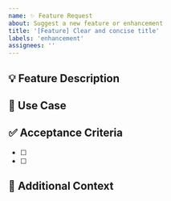 ```yaml
---
name: ✨ Feature Request
about: Suggest a new feature or enhancement
title: '[Feature] Clear and concise title'
labels: 'enhancement'
assignees: ''
---
```


## 💡 Feature Description

<!-- A clear and concise description of what you want to happen -->

## 📝 Use Case

<!-- Why is this feature useful? Who benefits from it? -->

## ✅ Acceptance Criteria

- [ ] 
- [ ] 

## 🧠 Additional Context

<!-- Design ideas, screenshots, technical notes, etc. -->


